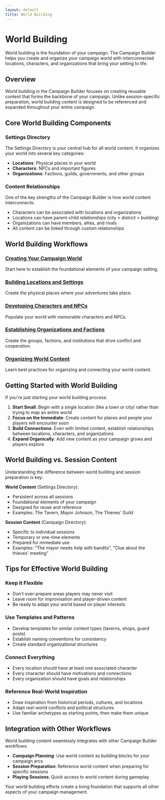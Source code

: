 ```yaml
---
layout: default
title: World Building
---
```


# World Building

World building is the foundation of your campaign. The Campaign Builder helps you create and organize your campaign world with interconnected locations, characters, and organizations that bring your setting to life.

## Overview

World building in the Campaign Builder focuses on creating reusable content that forms the backbone of your campaign. Unlike session-specific preparation, world building content is designed to be referenced and expanded throughout your entire campaign.

## Core World Building Components

### Settings Directory
The Settings Directory is your central hub for all world content. It organizes your world into several key categories:

- **Locations**: Physical places in your world
- **Characters**: NPCs and important figures
- **Organizations**: Factions, guilds, governments, and other groups

### Content Relationships
One of the key strengths of the Campaign Builder is how world content interconnects:

- Characters can be associated with locations and organizations
- Locations can have parent-child relationships (city > district > building)
- Organizations can have members, allies, and rivals
- All content can be linked through custom relationships

## World Building Workflows

### [Creating Your Campaign World](campaign-world.md)
Start here to establish the foundational elements of your campaign setting.

### [Building Locations and Settings](locations.md)
Create the physical places where your adventures take place.

### [Developing Characters and NPCs](characters.md)
Populate your world with memorable characters and NPCs.

### [Establishing Organizations and Factions](organizations.md)
Create the groups, factions, and institutions that drive conflict and cooperation.

### [Organizing World Content](organizing-content.md)
Learn best practices for organizing and connecting your world content.

## Getting Started with World Building

If you're just starting your world building process:

1. **Start Small**: Begin with a single location (like a town or city) rather than trying to map an entire world
2. **Focus on the Immediate**: Create content for places and people your players will encounter soon
3. **Build Connections**: Even with limited content, establish relationships between locations, characters, and organizations
4. **Expand Organically**: Add new content as your campaign grows and players explore

## World Building vs. Session Content

Understanding the difference between world building and session preparation is key:

**World Content** (Settings Directory):
- Persistent across all sessions
- Foundational elements of your campaign
- Designed for reuse and reference
- Examples: The Tavern, Mayor Johnson, The Thieves' Guild

**Session Content** (Campaign Directory):
- Specific to individual sessions
- Temporary or one-time elements
- Prepared for immediate use
- Examples: "The mayor needs help with bandits", "Clue about the thieves' meeting"

## Tips for Effective World Building

### Keep it Flexible
- Don't over-prepare areas players may never visit
- Leave room for improvisation and player-driven content
- Be ready to adapt your world based on player interests

### Use Templates and Patterns
- Develop templates for similar content types (taverns, shops, guard posts)
- Establish naming conventions for consistency
- Create standard organizational structures

### Connect Everything
- Every location should have at least one associated character
- Every character should have motivations and connections
- Every organization should have goals and relationships

### Reference Real-World Inspiration
- Draw inspiration from historical periods, cultures, and locations
- Adapt real-world conflicts and political structures
- Use familiar archetypes as starting points, then make them unique

## Integration with Other Workflows

World building content seamlessly integrates with other Campaign Builder workflows:

- **Campaign Planning**: Use world content as building blocks for your campaign arcs
- **Session Preparation**: Reference world content when preparing for specific sessions
- **Playing Sessions**: Quick access to world content during gameplay

Your world building efforts create a living foundation that supports all other aspects of your campaign management. 